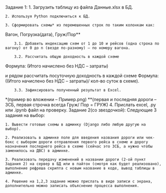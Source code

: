 
Задание 1:
    1. Загрузить таблицу из файла Данные.xlsx в БД.

    2. Используя Python подключиться к БД. 

    3. Сформировать схемы* из перемешенных строк по таким колонкам как:

 Вагон, Погрузка(дата), Груж/Пор**

        3.1. Добавить индексацию схем от 1 до 10 и рейсов (одна строка по вагону) от 0 до n (везде по-разному) – по номеру вагона.

        3.2. Рассчитать общую доходность в каждой схеме 
Формула: (Итого начислено без НДС – затраты) 

и рядом рассчитать посуточную доходность в каждой схеме
 Формула: ((Итого начислено без НДС – затраты)/ кол-во суток в схеме). 

        3.3. Зафиксировать полученный результат в Excel.
*(пример во вложении – Пример.png)
**(первая и последняя дороги – ЗСБ, первая строчка всегда Груж/ Пор = ГРУЖ)
    4. Прислать excel, .py или .ipynb файл на проверку. 
Задание 2(со звездочкой):
Следующие 3 задания на выбор:

    1. Вывести готовые схемы в админку (Django либо любую другую на выбор).

    2. Реализовать в админке поле для введения названия дороги или чек-бокс с выбором дороги отправления первого рейса в схеме и дорогу назначения последнего рейса в схеме (сейчас это ЗСБ, а нужно чтобы заменилось на ДВС) в админке.

    3. Реализовать передачу изменений в названии дороги (2-ой пункт Задания 2) на сервер в БД или в пайтон (смотря как будет реализовано), выполнение рефреша скрипта с новым название в коде, вывод таблицы в админке. 

    4. Решение на 1,2,3 задание можно прислать в виде записи с экрана, дополнительно можно записать объяснение процесса выполнения. 



